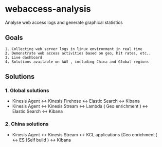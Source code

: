 # webaccess-analysis
Analyse web access logs and generate graphical statistics

## Goals
	1. Collecting web server logs in linux environment in real time 
	2. Demonstrate web access activities based on geo, hit rates, etc..
	3. Live dashboard
	4. Solutions available on AWS , including China and Global regions
	
## Solutions
### 1. Global solutions
- Kinesis Agent <-> Kinesis Firehose <-> Elastic Search <-> Kibana
- Kinesis Agent <-> Kinesis Stream <-> Lambda ( Geo enrichment ) <-> Elastic Search <-> Kibana

### 2. China solutions
- Kinesis Agent <-> Kinesis Stream <-> KCL applications (Geo enrichment ) <-> ES (Self build ) <-> Kibana 


